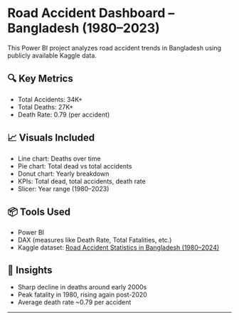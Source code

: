 # Road Accident Dashboard – Bangladesh (1980–2023)

This Power BI project analyzes road accident trends in Bangladesh using publicly available Kaggle data.

## 🔍 Key Metrics

- Total Accidents: 34K+
- Total Deaths: 27K+
- Death Rate: 0.79 (per accident)

## 📈 Visuals Included

- Line chart: Deaths over time
- Pie chart: Total dead vs total accidents
- Donut chart: Yearly breakdown
- KPIs: Total dead, total accidents, death rate
- Slicer: Year range (1980–2023)

## 📦 Tools Used

- Power BI
- DAX (measures like Death Rate, Total Fatalities, etc.)
- Kaggle dataset: [Road Accident Statistics in Bangladesh (1980–2024)](https://www.kaggle.com/datasets/msjahid/road-accident-statistics-in-bangladesh)




## 🧠 Insights

- Sharp decline in deaths around early 2000s
- Peak fatality in 1980, rising again post-2020
- Average death rate ~0.79 per accident

---

